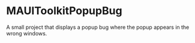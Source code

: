 # MAUIToolkitPopupBug
A small project that displays a popup bug where the popup appears in the wrong windows.
